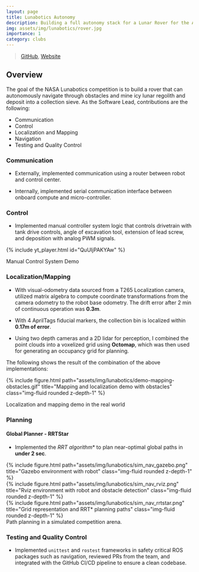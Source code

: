 ```yaml
---
layout: page
title: Lunabotics Autonomy 
description: Building a full autonomy stack for a Lunar Rover for the Annual NASA Lunabotics Competition
img: assets/img/lunabotics/rover.jpg
importance: 1
category: clubs
---
```


> [GitHub](https://github.com/PurdueLunabotics/purdue_lunabotics), [Website](https://web.ics.purdue.edu/~lunabot/)

## Overview
The goal of the NASA Lunabotics competition is to build a rover that can autonomously navigate through obstacles and mine icy lunar regolith and deposit into a collection sieve. As the Software Lead, contributions are the following:
- Communication
- Control
- Localization and Mapping
- Navigation
- Testing and Quality Control

### Communication

- Externally, implemented communication using a router between robot and control center.

- Internally, implemented serial communication interface between onboard compute and micro-controller.

### Control 

- Implemented manual controller system logic that controls drivetrain with tank drive controls, angle of excavation tool, extension of lead screw, and deposition with analog PWM signals.

{% include yt_player.html id="QuUIjPAKYAw" %}

<div class="caption">
    Manual Control System Demo
</div>

### Localization/Mapping

- With visual-odometry data sourced from a T265 Localization camera, utilized matrix algebra to compute coordinate transformations from the camera odometry to the robot base odometry. The drift error after 2 min of continuous operation was **0.3m**.

- With 4 AprilTags fiducial markers, the collection bin is localized within **0.17m of error**.

- Using two depth cameras and a 2D lidar for perception, I combined the point clouds into a voxelized grid using **Octomap**, which was then used for generating an occupancy grid for planning. 

The following shows the result of the combination of the above implementations:

{% include figure.html path="assets/img/lunabotics/demo-mapping-obstacles.gif" title="Mapping and localization demo with obstacles" class="img-fluid rounded z-depth-1" %}
<div class="caption">
    Localization and mapping demo in the real world
</div>

### Planning

#### Global Planner - RRTStar

- Implemented the **RRT* algorithm** to plan near-optimal global paths in **under 2 sec**.

<div class="row">
    <div class="col-sm mt-3 mt-md-0">
        {% include figure.html path="assets/img/lunabotics/sim_nav_gazebo.png" title="Gazebo environment with robot" class="img-fluid rounded z-depth-1" %}
    </div>
    <div class="col-sm mt-3 mt-md-0">
        {% include figure.html path="assets/img/lunabotics/sim_nav_rviz.png" title="Rviz environment with robot and obstacle detection" class="img-fluid rounded z-depth-1" %}
    </div>
    <div class="col-sm mt-3 mt-md-0">
        {% include figure.html path="assets/img/lunabotics/sim_nav_rrtstar.png" title="Grid representation and RRT* planning paths" class="img-fluid rounded z-depth-1" %}
    </div>
</div>
<div class="caption">
    Path planning in a simulated competition arena.
</div>

### Testing and Quality Control 

- Implemented `unittest` and `rostest` frameworks in safety critical ROS packages such as navigation, reviewed PRs from the team, and integrated with the GitHub CI/CD pipeline to ensure a clean codebase.